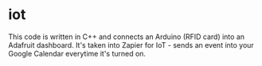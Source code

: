 # iot
This code is written in C++ and connects an Arduino (RFID card) into an Adafruit dashboard. It's taken into Zapier for IoT - sends an event into your Google Calendar everytime it's turned on. 
